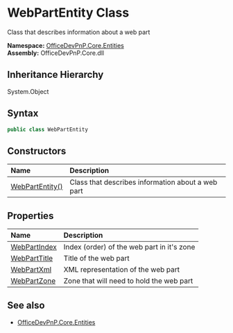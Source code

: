 # WebPartEntity Class
 Class that describes information about a web part   

**Namespace:** [OfficeDevPnP.Core.Entities](OfficeDevPnP.Core.Entities.md)  
**Assembly:** OfficeDevPnP.Core.dll  
## Inheritance Hierarchy
System.Object  
## Syntax
```C#
public class WebPartEntity
```
## Constructors
|**Name**|**Description**|
|:-----|:-----|
| [WebPartEntity()](OfficeDevPnP.Core.Entities.WebPartEntity.ctor1.md) |  Class that describes information about a web part 
## Properties
|**Name**|**Description**|
|:-----|:-----|
| [WebPartIndex](OfficeDevPnP.Core.Entities.WebPartEntity.WebPartIndex.md) | Index (order) of the web part in it's zone
| [WebPartTitle](OfficeDevPnP.Core.Entities.WebPartEntity.WebPartTitle.md) | Title of the web part
| [WebPartXml](OfficeDevPnP.Core.Entities.WebPartEntity.WebPartXml.md) | XML representation of the web part
| [WebPartZone](OfficeDevPnP.Core.Entities.WebPartEntity.WebPartZone.md) | Zone that will need to hold the web part
## See also
- [OfficeDevPnP.Core.Entities](OfficeDevPnP.Core.Entities.md)
